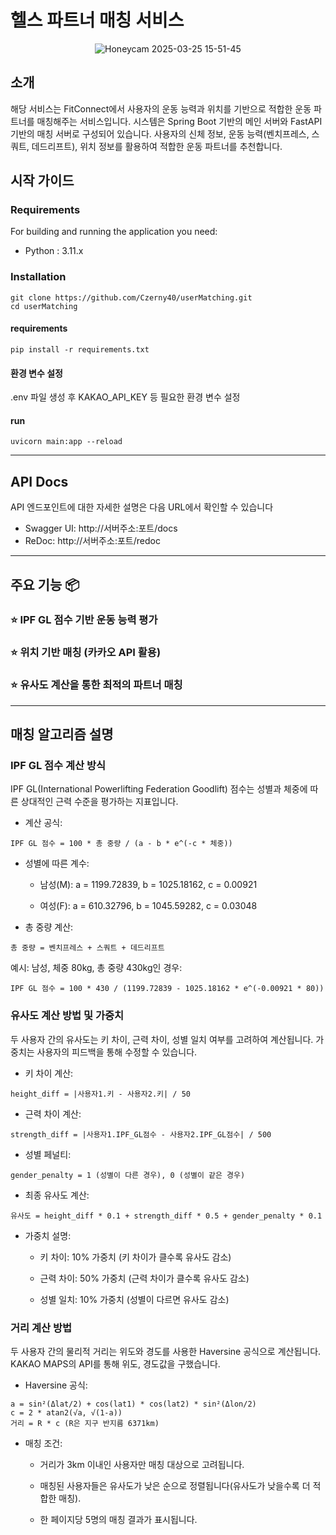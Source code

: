 # 헬스 파트너 매칭 서비스

<div align="center">

![Honeycam 2025-03-25 15-51-45](https://github.com/user-attachments/assets/4a08c6e3-9a6b-4fa2-a873-c099e3ecee9d)

</div>

## 소개

해당 서비스는 FitConnect에서 사용자의 운동 능력과 위치를 기반으로 적합한 운동 파트너를 매칭해주는 서비스입니다. 시스템은 Spring Boot 기반의 메인 서버와 FastAPI 기반의 매칭 서버로 구성되어 있습니다. 사용자의 신체 정보, 운동 능력(벤치프레스, 스쿼트, 데드리프트), 위치 정보를 활용하여 적합한 운동 파트너를 추천합니다.

## 시작 가이드
### Requirements
For building and running the application you need:

- Python : 3.11.x
  
### Installation
```
git clone https://github.com/Czerny40/userMatching.git
cd userMatching
```
#### requirements
```
pip install -r requirements.txt
```
#### 환경 변수 설정
.env 파일 생성 후 KAKAO_API_KEY 등 필요한 환경 변수 설정

#### run
```
uvicorn main:app --reload
```
---
## API Docs
API 엔드포인트에 대한 자세한 설명은 다음 URL에서 확인할 수 있습니다
- Swagger UI: http://서버주소:포트/docs
- ReDoc: http://서버주소:포트/redoc
---
## 주요 기능 📦

### ⭐️ IPF GL 점수 기반 운동 능력 평가
### ⭐️ 위치 기반 매칭 (카카오 API 활용)
### ⭐️ 유사도 계산을 통한 최적의 파트너 매칭
---

## 매칭 알고리즘 설명
### IPF GL 점수 계산 방식
IPF GL(International Powerlifting Federation Goodlift) 점수는 성별과 체중에 따른 상대적인 근력 수준을 평가하는 지표입니다.

- 계산 공식:

```
IPF GL 점수 = 100 * 총 중량 / (a - b * e^(-c * 체중))
```
- 성별에 따른 계수:

  - 남성(M): a = 1199.72839, b = 1025.18162, c = 0.00921
  
  - 여성(F): a = 610.32796, b = 1045.59282, c = 0.03048

- 총 중량 계산:

```
총 중량 = 벤치프레스 + 스쿼트 + 데드리프트
```
예시:
남성, 체중 80kg, 총 중량 430kg인 경우:

```
IPF GL 점수 = 100 * 430 / (1199.72839 - 1025.18162 * e^(-0.00921 * 80))
```
### 유사도 계산 방법 및 가중치
두 사용자 간의 유사도는 키 차이, 근력 차이, 성별 일치 여부를 고려하여 계산됩니다.
가중치는 사용자의 피드백을 통해 수정할 수 있습니다.

- 키 차이 계산:

```
height_diff = |사용자1.키 - 사용자2.키| / 50
```
- 근력 차이 계산:

```
strength_diff = |사용자1.IPF_GL점수 - 사용자2.IPF_GL점수| / 500
```
- 성별 페널티:

```
gender_penalty = 1 (성별이 다른 경우), 0 (성별이 같은 경우)
```
- 최종 유사도 계산:

```
유사도 = height_diff * 0.1 + strength_diff * 0.5 + gender_penalty * 0.1
```
- 가중치 설명:

  - 키 차이: 10% 가중치 (키 차이가 클수록 유사도 감소)
  
  - 근력 차이: 50% 가중치 (근력 차이가 클수록 유사도 감소)
  
  - 성별 일치: 10% 가중치 (성별이 다르면 유사도 감소)

### 거리 계산 방법
두 사용자 간의 물리적 거리는 위도와 경도를 사용한 Haversine 공식으로 계산됩니다.
KAKAO MAPS의 API를 통해 위도, 경도값을 구했습니다.

- Haversine 공식:

```
a = sin²(Δlat/2) + cos(lat1) * cos(lat2) * sin²(Δlon/2)
c = 2 * atan2(√a, √(1-a))
거리 = R * c (R은 지구 반지름 6371km)
```
- 매칭 조건:

  - 거리가 3km 이내인 사용자만 매칭 대상으로 고려됩니다.
  
  - 매칭된 사용자들은 유사도가 낮은 순으로 정렬됩니다(유사도가 낮을수록 더 적합한 매칭).
  
  - 한 페이지당 5명의 매칭 결과가 표시됩니다.
